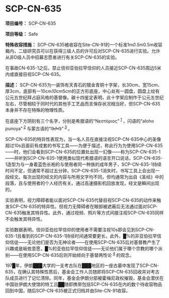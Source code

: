# SCP-CN-635

**项目编号：**  SCP-CN-635

**项目等级：** Safe

**特殊收容措施：** SCP-CN-635被收容在Site-CN-91的一个标准1m*0.5m*0.5m收容箱内，二级研究员可以在获得三级人员的许可后对SCP-CN-635进行实验。允许从非D级人员中招募志愿者进行有关SCP-CN-635的实验。

在事故CN-635-1之后，禁止信仰亚伯拉罕信仰的人员接近SCP-CN-635周边5米内或直接目视SCP-CN-635。

**描述：** SCP-CN-635为一装饰有天青石的镀金青铜十字架，长30cm、宽15cm、厚3cm，底部有一10cm*10cm*5cm的正方形底座，中心处有一圆盘，圆盘上绘有公元五世纪拜占庭风格的基督像。碳十四鉴定表明，此十字架应制作于公元五世纪左右，尽管相较于同时代的其他手工艺品而言保存状况相当好，但SCP-CN-635本身并不存在特殊的物理性质。

在底座下方阴刻有三个名字，分别是希腊语的“Νεστόριος”<sup class='footnoteref'>
 <a shape='rect' class='footnoteref' id='footnoteref-1' href='javascript:;' onclick='WIKIDOT.page.utils.scrollToReference(&apos;footnote-1&apos;)'>1</a>
</sup>，闪语的“aloho punoya”<sup class='footnoteref'>
 <a shape='rect' class='footnoteref' id='footnoteref-2' href='javascript:;' onclick='WIKIDOT.page.utils.scrollToReference(&apos;footnote-2&apos;)'>2</a>
</sup>与蒙古语的“ᠬᠦᠯᠡᠭᠦ”<sup class='footnoteref'>
 <a shape='rect' class='footnoteref' id='footnoteref-3' href='javascript:;' onclick='WIKIDOT.page.utils.scrollToReference(&apos;footnote-3&apos;)'>3</a>
</sup>。

SCP-CN-635的特异性表现为，当一名人员在直接注视SCP-CN-635中心的圣像超过10s且面前有成套的书写工具——为便于描述，称此行为为使用SCP-CN-635——时，他们会看到SCP-CN-635的位置处出现一幻像——称为SCP-CN-635-1——并听到SCP-CN-635-1使用类似现代希腊语的语言开口说话，SCP-CN-635-1造型为与一身着蓝色长袍的与使用者同一种族的成年男子，SCP-CN-635-1持续时间不定，但通常不超过五分钟，SCP-CN-635-1消失时，书写工具上会出现一段经文。每次出现的经文的内容与所用文字均不同，但均通常为出自《圣经》中的段落，且与使用者的个人经历有关。通过高速摄影机回放发现，经文是瞬间出现的。

实验表明，视力障碍者能以面对SCP-CN-635代替目视SCP-CN-635的动作来触发SCP-CN-635的特异性。但视力无障碍者在眼部被遮蔽后无法通过面对SCP-CN-635触发其特异性。此外，通过视频、照片等方式间接注视SCP-CN-635同样不会触发其特异性。

实验数据表明，信仰亚伯拉罕信仰的使用者不需要注视10s即会见到SCP-CN-635-1且看到的SCP-CN-635-1持续时间通常要更长，此外，█%的非亚伯拉罕信仰信徒——无论他们是否为无神论者——在使用SCP-CN-635后对基督教产生了兴趣或是皈依意愿，█%的亚伯拉罕信仰信徒——无论他们属于哪个宗教的哪个派别——在使用SCP-CN-635后则开始倾向于基督两性论<sup class='footnoteref'>
 <a shape='rect' class='footnoteref' id='footnoteref-4' href='javascript:;' onclick='WIKIDOT.page.utils.scrollToReference(&apos;footnote-4&apos;)'>4</a>
</sup>的观念。

197█年，伊朗███大学的一支考古队在███地区的一座古墓中发现了SCP-CN-635，在确认其特殊性质后，基金会工作人员随即将SCP-CN-635回收并对考古队成员进行了记忆清除。同年，基金会伊朗分部被霍梅尼政权摧毁，基金会潜伏在中国驻伊朗大使馆的特工吕██随即携带包括SCP-CN-635在内的数个待收容物品回到中国，随后SCP-CN-635被正式归档并由Site-CN-91收容。





